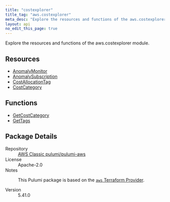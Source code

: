 ```yaml
---
title: "costexplorer"
title_tag: "aws.costexplorer"
meta_desc: "Explore the resources and functions of the aws.costexplorer module."
layout: api
no_edit_this_page: true
---
```


<!-- WARNING: this file was generated by Pulumi Docs Generator. -->
<!-- Do not edit by hand unless you're certain you know what you are doing! -->

Explore the resources and functions of the aws.costexplorer module.

<h2 id="resources">Resources</h2>
<ul class="api">
    <li><a href="anomalymonitor/" title="AnomalyMonitor"><span class="api-symbol api-symbol--resource"></span>AnomalyMonitor</a></li>
    <li><a href="anomalysubscription/" title="AnomalySubscription"><span class="api-symbol api-symbol--resource"></span>AnomalySubscription</a></li>
    <li><a href="costallocationtag/" title="CostAllocationTag"><span class="api-symbol api-symbol--resource"></span>CostAllocationTag</a></li>
    <li><a href="costcategory/" title="CostCategory"><span class="api-symbol api-symbol--resource"></span>CostCategory</a></li>
</ul>

<h2 id="functions">Functions</h2>
<ul class="api">
    <li><a href="getcostcategory/" title="GetCostCategory"><span class="api-symbol api-symbol--function"></span>GetCostCategory</a></li>
    <li><a href="gettags/" title="GetTags"><span class="api-symbol api-symbol--function"></span>GetTags</a></li>
</ul>

<h2 id="package-details">Package Details</h2>
<dl class="package-details">
	<dt>Repository</dt>
	<dd><a href="https://github.com/pulumi/pulumi-aws">AWS Classic pulumi/pulumi-aws</a></dd>
	<dt>License</dt>
	<dd>Apache-2.0</dd>
	<dt>Notes</dt>
	<dd><p>This Pulumi package is based on the <a href="https://github.com/hashicorp/terraform-provider-aws"><code>aws</code> Terraform Provider</a>.</p>
</dd>
	<dt>Version</dt>
	<dd>5.41.0</dd>
</dl>

